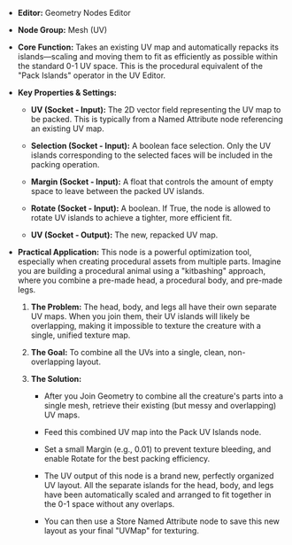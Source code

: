- **Editor:** Geometry Nodes Editor
    
- **Node Group:** Mesh (UV)
    
- **Core Function:** Takes an existing UV map and automatically repacks its islands—scaling and moving them to fit as efficiently as possible within the standard 0-1 UV space. This is the procedural equivalent of the "Pack Islands" operator in the UV Editor.
    
- **Key Properties & Settings:**
    
    - **UV (Socket - Input):** The 2D vector field representing the UV map to be packed. This is typically from a Named Attribute node referencing an existing UV map.
        
    - **Selection (Socket - Input):** A boolean face selection. Only the UV islands corresponding to the selected faces will be included in the packing operation.
        
    - **Margin (Socket - Input):** A float that controls the amount of empty space to leave between the packed UV islands.
        
    - **Rotate (Socket - Input):** A boolean. If True, the node is allowed to rotate UV islands to achieve a tighter, more efficient fit.
        
    - **UV (Socket - Output):** The new, repacked UV map.
        
- **Practical Application:** This node is a powerful optimization tool, especially when creating procedural assets from multiple parts. Imagine you are building a procedural animal using a "kitbashing" approach, where you combine a pre-made head, a procedural body, and pre-made legs.
    
    1. **The Problem:** The head, body, and legs all have their own separate UV maps. When you join them, their UV islands will likely be overlapping, making it impossible to texture the creature with a single, unified texture map.
        
    2. **The Goal:** To combine all the UVs into a single, clean, non-overlapping layout.
        
    3. **The Solution:**
        
        - After you Join Geometry to combine all the creature's parts into a single mesh, retrieve their existing (but messy and overlapping) UV maps.
            
        - Feed this combined UV map into the Pack UV Islands node.
            
        - Set a small Margin (e.g., 0.01) to prevent texture bleeding, and enable Rotate for the best packing efficiency.
            
        - The UV output of this node is a brand new, perfectly organized UV layout. All the separate islands for the head, body, and legs have been automatically scaled and arranged to fit together in the 0-1 space without any overlaps.
            
        - You can then use a Store Named Attribute node to save this new layout as your final "UVMap" for texturing.